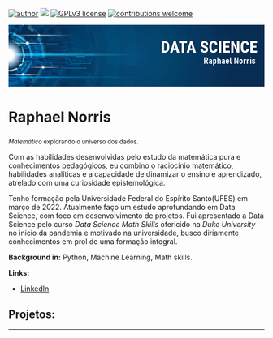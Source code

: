 [![author](https://img.shields.io/badge/author-carlosfab-red.svg)](https://www.linkedin.com/in/carlosfab) [![](https://img.shields.io/badge/python-3.7+-blue.svg)](https://www.python.org/downloads/release/python-365/) [![GPLv3 license](https://img.shields.io/badge/License-GPLv3-blue.svg)](http://perso.crans.org/besson/LICENSE.html) [![contributions welcome](https://img.shields.io/badge/contributions-welcome-brightgreen.svg?style=flat)](https://github.com/carlosfab/data_science/issues)

<p align="center">
  <img src="DataScience-Banner.png" >
</p>

# Raphael Norris
<sub>*Matemático* explorando o universo dos dados.</sub>

Com as habilidades desenvolvidas pelo estudo da matemática pura e conhecimentos pedagógicos, eu combino o raciocínio matemático, habilidades analíticas e a capacidade de dinamizar o ensino e aprendizado, atrelado com uma curiosidade epistemológica.

Tenho formação pela Universidade Federal do Espírito Santo(UFES) em março de 2022. Atualmente faço um estudo aprofundando em Data Science, com foco em desenvolvimento de projetos. Fui apresentado a Data Science pelo curso *Data Science Math Skills* ofericido na *Duke University* no inicio da pandemia e motivado na universidade, busco diriamente conhecimentos em prol de uma formação integral.

**Background in:** Python, Machine Learning, Math skills.

**Links:**
* [LinkedIn](https://www.linkedin.com/in/raphael-norris-703a5a143/)



## Projetos:

---




